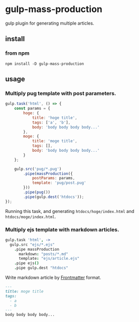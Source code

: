 gulp-mass-production
==============

gulp plugin for generating multiple articles.

## install

### from npm

```
npm install -D gulp-mass-production
```

## usage

### Multiply pug template with post parameters.

```javascript
gulp.task('html', () => {
    const params = {
        hoge: {
            title: 'hoge title',
            tags: ['a', 'b'],
            body: 'body body body body...'
        },
        moge: {
            title: 'moge title',
            tags: [],
            body: 'body body body body...'
        }
    };

    gulp.src('pug/*.pug')
        .pipe(massProduction({
            postParams: params,
            template: 'pug/post.pug'
        }))
        .pipe(pug())
        .pipe(gulp.dest('htdocs'));
});
```

Running this task, and generating `htdocs/hoge/index.html` and `htdocs/moge/index.html`.

### Multiply ejs template with markdown articles.

```coffeescript
gulp.task 'html', ->
  gulp.src "ejs/*.ejs"
    .pipe massProduction
      markdown: "posts/*.md"
      template: "ejs/article.ejs"
    .pipe ejs()
    .pipe gulp.dest "htdocs"
```

Write markdown article by [Frontmatter](https://middlemanapp.com/jp/basics/frontmatter/) format.

```markdown
---
title: moge title
tags:
  - a
  - b
---
body body body body...
```

